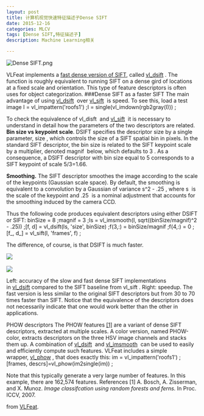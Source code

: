 ```yaml
---
layout: post
title: 计算机视觉快速特征描述子Dense SIFT
date: 2015-12-16
categories: MLCV
tags: [Dense SIFT,特征描述子]
description: Machine Learning相关

---
```



![Dense SIFT.png](http://upload-images.jianshu.io/upload_images/1174946-87a7914a8274b357.png?imageMogr2/auto-orient/strip%7CimageView2/2/w/1240)

VLFeat implements a [fast dense version of SIFT](http://www.vlfeat.org/api/dsift.html), called [vl_dsift](http://www.vlfeat.org/matlab/vl_dsift.html)
. The function is roughly equivalent to running SIFT on a dense gird of locations at a fixed scale and orientation. This type of feature descriptors is often uses for object categorization.
###Dense SIFT as a faster SIFT
The main advantage of using [vl_dsift](http://www.vlfeat.org/matlab/vl_dsift.html)
 over [vl_sift](http://www.vlfeat.org/matlab/vl_sift.html)
 is speed. To see this, load a test image
I = vl_impattern('roofs1') ;I = single(vl_imdown(rgb2gray(I))) ;

To check the equivalence of vl_disft
 and [vl_sift](http://www.vlfeat.org/matlab/vl_sift.html)
 it is necessary to understand in detail how the parameters of the two descriptors are related.
**Bin size vs keypoint scale**. DSIFT specifies the descriptor size by a single parameter, size
, which controls the size of a SIFT spatial bin in pixels. In the standard SIFT descriptor, the bin size is related to the SIFT keypoint scale by a multiplier, denoted magnif
 below, which defaults to 3
. As a consequence, a DSIFT descriptor with bin size equal to 5 corresponds to a SIFT keypoint of scale 5/3=1.66.

**Smoothing.** The SIFT descriptor smoothes the image according to the scale of the keypoints (Gaussian scale space). By default, the smoothing is equivalent to a convolution by a Gaussian of variance s^2 - .25
, where s
 is the scale of the keypoint and .25
 is a nominal adjustment that accounts for the smoothing induced by the camera CCD.

Thus the following code produces equivalent descriptors using either DSIFT or SIFT:
binSize = 8 ;magnif = 3 ;Is = vl_imsmooth(I, sqrt((binSize/magnif)^2 - .25)) ;[f, d] = vl_dsift(Is, 'size', binSize) ;f(3,:) = binSize/magnif ;f(4,:) = 0 ;[f_, d_] = vl_sift(I, 'frames', f) ;

The difference, of course, is that DSIFT is much faster.

![](http://upload-images.jianshu.io/upload_images/1174946-d37ff13771df6ecb.jpg?imageMogr2/auto-orient/strip%7CimageView2/2/w/1240) 

![](http://upload-images.jianshu.io/upload_images/1174946-5f3776040db78a26.jpg?imageMogr2/auto-orient/strip%7CimageView2/2/w/1240)

Left: accuracy of the slow and fast dense SIFT implementations in [vl_dsift](http://www.vlfeat.org/matlab/vl_dsift.html) compared to the SIFT baseline from vl_sift
. Right: speedup. The fast version is less similar to the original SIFT descriptors but from 30 to 70 times faster than SIFT. Notice that the equivalence of the descriptors does not necessarily indicate that one would work better than the other in applications.

PHOW descriptors
The PHOW features [[1]](http://www.vlfeat.org/overview/dsift.html#ref1) are a variant of dense SIFT descriptors, extracted at multiple scales. A color version, named PHOW-color, extracts descriptors on the three HSV image channels and stacks them up. A combination of [vl_dsift](http://www.vlfeat.org/matlab/vl_dsift.html)
 and [vl_imsmooth](http://www.vlfeat.org/matlab/vl_imsmooth.html)
 can be used to easily and efficiently compute such features.
VLFeat includes a simple wrapper, [vl_phow](http://www.vlfeat.org/matlab/vl_phow.html)
, that does exactly this:
im = vl_impattern('roofs1') ;[frames, descrs]=vl_phow(im2single(im)) ;

Note that this typically generate a very large number of features. In this example, there are 162,574 features.
References
[1] A. Bosch, A. Zisserman, and X. Munoz. *Image classifcation using random forests and ferns.* In Proc. ICCV, 2007.

from [VLFeat](http://www.vlfeat.org/overview/dsift.html).














